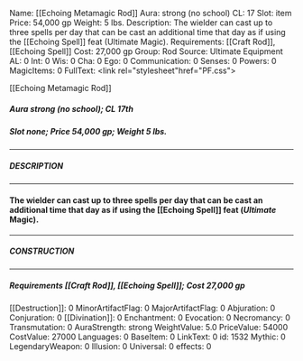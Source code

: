 Name: [[Echoing Metamagic Rod]]
Aura: strong (no school)
CL: 17
Slot: item
Price: 54,000 gp
Weight: 5 lbs.
Description: The wielder can cast up to three spells per day that can be cast an additional time that day as if using the [[Echoing Spell]] feat (Ultimate Magic).
Requirements: [[Craft Rod]], [[Echoing Spell]]
Cost: 27,000 gp
Group: Rod
Source: Ultimate Equipment
AL: 0
Int: 0
Wis: 0
Cha: 0
Ego: 0
Communication: 0
Senses: 0
Powers: 0
MagicItems: 0
FullText: <link rel="stylesheet"href="PF.css"><div class="heading"><p class="alignleft">[[Echoing Metamagic Rod]]</p><div style="clear: both;"></div></div><div><h5><b>Aura </b>strong (no school); <b>CL </b>17th</h5><h5><b>Slot </b>none; <b>Price </b>54,000 gp; <b>Weight </b>5 lbs.</h5></div><hr/><div><h5><b>DESCRIPTION</b></h5></div><hr/><div><h4><p>The wielder can cast up to three spells per day that can be cast an additional time that day as if using the [[Echoing Spell]] feat (<i>Ultimate</i> Magic).</p></h4></div><hr/><div><h5><b>CONSTRUCTION</b></h5></div><hr/><div><h5><b>Requirements </b>[[Craft Rod]], [[Echoing Spell]]; <b>Cost </b>27,000 gp</h5></div>
[[Destruction]]: 0
MinorArtifactFlag: 0
MajorArtifactFlag: 0
Abjuration: 0
Conjuration: 0
[[Divination]]: 0
Enchantment: 0
Evocation: 0
Necromancy: 0
Transmutation: 0
AuraStrength: strong
WeightValue: 5.0
PriceValue: 54000
CostValue: 27000
Languages: 0
BaseItem: 0
LinkText: 0
id: 1532
Mythic: 0
LegendaryWeapon: 0
Illusion: 0
Universal: 0
effects: 0
